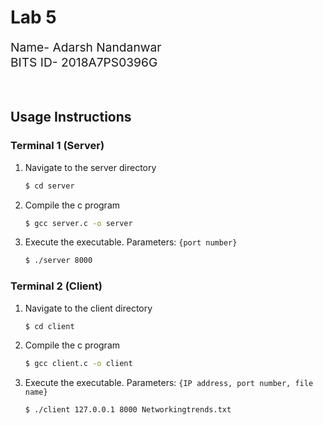 # Lab 5
<div style="font-size: 1.2rem">
Name- Adarsh Nandanwar<br>
BITS ID- 2018A7PS0396G</div>
<br>
<br>

## Usage Instructions
### Terminal 1 (Server)
1. Navigate to the server directory
    ```bash
    $ cd server
    ```
2. Compile the c program
    ```bash
    $ gcc server.c -o server
    ```
2. Execute the executable. Parameters: `{port number}`
    ```bash
    $ ./server 8000
    ```
### Terminal 2 (Client)
1. Navigate to the client directory
    ```bash
    $ cd client
    ```
2. Compile the c program
    ```bash
    $ gcc client.c -o client
    ```
3. Execute the executable. Parameters: `{IP address, port number, file name}`
    ```bash
    $ ./client 127.0.0.1 8000 Networkingtrends.txt
    ```